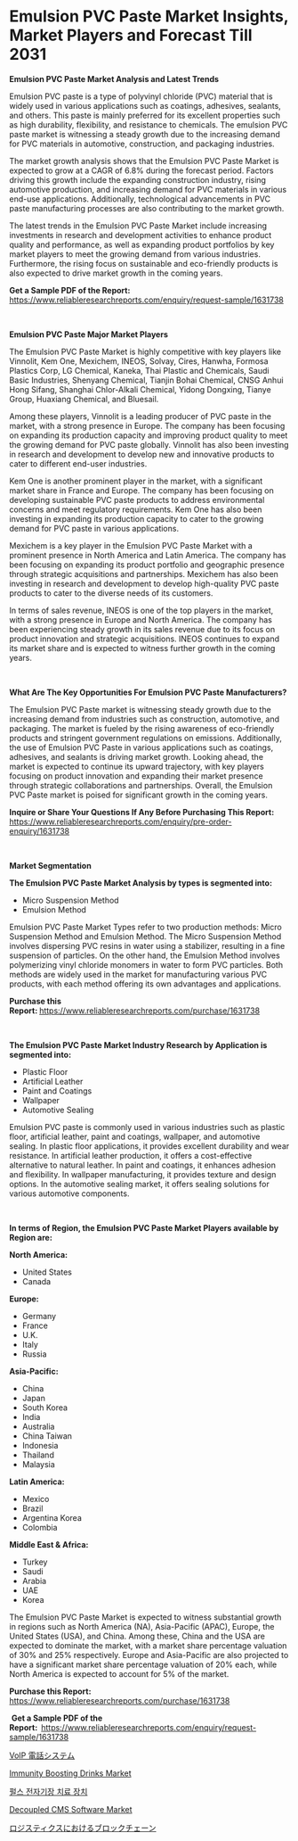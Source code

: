 <p><h1>Emulsion PVC Paste Market Insights, Market Players and Forecast Till 2031</h1></p><p><strong>Emulsion PVC Paste Market Analysis and Latest Trends</strong></p>
<p><p>Emulsion PVC paste is a type of polyvinyl chloride (PVC) material that is widely used in various applications such as coatings, adhesives, sealants, and others. This paste is mainly preferred for its excellent properties such as high durability, flexibility, and resistance to chemicals. The emulsion PVC paste market is witnessing a steady growth due to the increasing demand for PVC materials in automotive, construction, and packaging industries.</p><p>The market growth analysis shows that the Emulsion PVC Paste Market is expected to grow at a CAGR of 6.8% during the forecast period. Factors driving this growth include the expanding construction industry, rising automotive production, and increasing demand for PVC materials in various end-use applications. Additionally, technological advancements in PVC paste manufacturing processes are also contributing to the market growth.</p><p>The latest trends in the Emulsion PVC Paste Market include increasing investments in research and development activities to enhance product quality and performance, as well as expanding product portfolios by key market players to meet the growing demand from various industries. Furthermore, the rising focus on sustainable and eco-friendly products is also expected to drive market growth in the coming years.</p></p>
<p><strong>Get a Sample PDF of the Report:&nbsp;</strong> <a href="https://www.reliableresearchreports.com/enquiry/request-sample/1631738">https://www.reliableresearchreports.com/enquiry/request-sample/1631738</a></p>
<p>&nbsp;</p>
<p><strong>Emulsion PVC Paste Major Market Players</strong></p>
<p><p>The Emulsion PVC Paste Market is highly competitive with key players like Vinnolit, Kem One, Mexichem, INEOS, Solvay, Cires, Hanwha, Formosa Plastics Corp, LG Chemical, Kaneka, Thai Plastic and Chemicals, Saudi Basic Industries, Shenyang Chemical, Tianjin Bohai Chemical, CNSG Anhui Hong Sifang, Shanghai Chlor-Alkali Chemical, Yidong Dongxing, Tianye Group, Huaxiang Chemical, and Bluesail.</p><p>Among these players, Vinnolit is a leading producer of PVC paste in the market, with a strong presence in Europe. The company has been focusing on expanding its production capacity and improving product quality to meet the growing demand for PVC paste globally. Vinnolit has also been investing in research and development to develop new and innovative products to cater to different end-user industries.</p><p>Kem One is another prominent player in the market, with a significant market share in France and Europe. The company has been focusing on developing sustainable PVC paste products to address environmental concerns and meet regulatory requirements. Kem One has also been investing in expanding its production capacity to cater to the growing demand for PVC paste in various applications.</p><p>Mexichem is a key player in the Emulsion PVC Paste Market with a prominent presence in North America and Latin America. The company has been focusing on expanding its product portfolio and geographic presence through strategic acquisitions and partnerships. Mexichem has also been investing in research and development to develop high-quality PVC paste products to cater to the diverse needs of its customers.</p><p>In terms of sales revenue, INEOS is one of the top players in the market, with a strong presence in Europe and North America. The company has been experiencing steady growth in its sales revenue due to its focus on product innovation and strategic acquisitions. INEOS continues to expand its market share and is expected to witness further growth in the coming years.</p></p>
<p>&nbsp;</p>
<p><strong>What Are The Key Opportunities For Emulsion PVC Paste Manufacturers?</strong></p>
<p><p>The Emulsion PVC Paste market is witnessing steady growth due to the increasing demand from industries such as construction, automotive, and packaging. The market is fueled by the rising awareness of eco-friendly products and stringent government regulations on emissions. Additionally, the use of Emulsion PVC Paste in various applications such as coatings, adhesives, and sealants is driving market growth. Looking ahead, the market is expected to continue its upward trajectory, with key players focusing on product innovation and expanding their market presence through strategic collaborations and partnerships. Overall, the Emulsion PVC Paste market is poised for significant growth in the coming years.</p></p>
<p><strong>Inquire or Share Your Questions If Any Before Purchasing This Report:</strong> <a href="https://www.reliableresearchreports.com/enquiry/pre-order-enquiry/1631738">https://www.reliableresearchreports.com/enquiry/pre-order-enquiry/1631738</a></p>
<p>&nbsp;</p>
<p><strong>Market Segmentation</strong></p>
<p><strong>The Emulsion PVC Paste Market Analysis by types is segmented into:</strong></p>
<p><ul><li>Micro Suspension Method</li><li>Emulsion Method</li></ul></p>
<p><p>Emulsion PVC Paste Market Types refer to two production methods: Micro Suspension Method and Emulsion Method. The Micro Suspension Method involves dispersing PVC resins in water using a stabilizer, resulting in a fine suspension of particles. On the other hand, the Emulsion Method involves polymerizing vinyl chloride monomers in water to form PVC particles. Both methods are widely used in the market for manufacturing various PVC products, with each method offering its own advantages and applications.</p></p>
<p><strong>Purchase this Report:&nbsp;</strong><a href="https://www.reliableresearchreports.com/purchase/1631738">https://www.reliableresearchreports.com/purchase/1631738</a></p>
<p>&nbsp;</p>
<p><strong>The Emulsion PVC Paste Market Industry Research by Application is segmented into:</strong></p>
<p><ul><li>Plastic Floor</li><li>Artificial Leather</li><li>Paint and Coatings</li><li>Wallpaper</li><li>Automotive Sealing</li></ul></p>
<p><p>Emulsion PVC paste is commonly used in various industries such as plastic floor, artificial leather, paint and coatings, wallpaper, and automotive sealing. In plastic floor applications, it provides excellent durability and wear resistance. In artificial leather production, it offers a cost-effective alternative to natural leather. In paint and coatings, it enhances adhesion and flexibility. In wallpaper manufacturing, it provides texture and design options. In the automotive sealing market, it offers sealing solutions for various automotive components.</p></p>
<p>&nbsp;</p>
<p><strong>In terms of Region, the Emulsion PVC Paste Market Players available by Region are:</strong></p>
<p>
    <p> <strong> North America: </strong>
        <ul>
            <li>United States</li>
            <li>Canada</li>
        </ul>
        </p> 
    <p> <strong> Europe: </strong>
        <ul>
            <li>Germany</li>
            <li>France</li>
            <li>U.K.</li>
            <li>Italy</li>
            <li>Russia</li>
        </ul>
        </p> 
    <p> <strong> Asia-Pacific: </strong>
        <ul>
            <li>China</li>
            <li>Japan</li>
            <li>South Korea</li>
            <li>India</li>
            <li>Australia</li>
            <li>China Taiwan</li>
            <li>Indonesia</li>
            <li>Thailand</li>
            <li>Malaysia</li>
        </ul>
        </p> 
    <p> <strong> Latin America: </strong>
        <ul>
            <li>Mexico</li>
            <li>Brazil</li>
            <li>Argentina Korea</li>
            <li>Colombia</li>
        </ul>
        </p> 
    <p> <strong> Middle East & Africa: </strong>
        <ul>
            <li>Turkey</li>
            <li>Saudi</li>
            <li>Arabia</li>
            <li>UAE</li>
            <li>Korea</li>
        </ul>
    </p>
    </p>
<p><p>The Emulsion PVC Paste Market is expected to witness substantial growth in regions such as North America (NA), Asia-Pacific (APAC), Europe, the United States (USA), and China. Among these, China and the USA are expected to dominate the market, with a market share percentage valuation of 30% and 25% respectively. Europe and Asia-Pacific are also projected to have a significant market share percentage valuation of 20% each, while North America is expected to account for 5% of the market.</p></p>
<p><strong>Purchase this Report: </strong><a href="https://www.reliableresearchreports.com/purchase/1631738">https://www.reliableresearchreports.com/purchase/1631738</a></p>
<p>&nbsp;<strong>Get a Sample PDF of the Report:&nbsp;&nbsp;</strong><a href="https://www.reliableresearchreports.com/enquiry/request-sample/1631738">https://www.reliableresearchreports.com/enquiry/request-sample/1631738</a></p>
<p><strong></strong></p>
<p><p><a href="https://medium.com/@dawson566/voip-phone-systems-%E5%B8%82%E5%A0%B4%E8%AA%BF%E6%9F%BB%E3%83%AC%E3%83%9D%E3%83%BC%E3%83%88-%E3%81%9D%E3%81%AE%E6%AD%B4%E5%8F%B2%E3%81%8A%E3%82%88%E3%81%B3-2024-%E5%B9%B4%E3%81%8B%E3%82%89-2031-%E5%B9%B4%E3%81%BE%E3%81%A7%E3%81%AE%E4%BA%88%E6%B8%AC-9be85a91fc7a">VoIP 電話システム</a></p><p><a href="https://view.publitas.com/reportprime-1/immunity-boosting-drinks-market-size-and-examines-its-market-scope-with-a-primary-focus-on-growth-opportunities-and-forecasted-trends-spanning-from-2024-to-2031/">Immunity Boosting Drinks Market</a></p><p><a href="https://medium.com/@airanohannonzb68e5pb53oc1/%ED%8E%84%EC%8A%A4-%EC%A0%84%EC%9E%90%EA%B8%B0%EC%9E%A5-%EC%9A%94%EB%B2%95-%EC%9E%A5%EC%B9%98-%EC%8B%9C%EC%9E%A5%EC%9D%80-%EC%8B%9C%EC%9E%A5-%EC%A0%90%EC%9C%A0%EC%9C%A8-%EC%8B%9C%EC%9E%A5-%ED%8A%B8%EB%A0%8C%EB%93%9C-%EB%B0%8F-%EC%8B%9C%EC%9E%A5-%EC%84%B1%EC%9E%A5%EC%97%90-%EB%8C%80%ED%95%9C-%EC%A0%95%EB%B3%B4%EB%A5%BC-%EC%A0%9C%EA%B3%B5%ED%95%A9%EB%8B%88%EB%8B%A4-f912803767ec">펄스 전자기장 치료 장치</a></p><p><a href="https://changeable-paste-463.notion.site/Decoupled-CMS-Software-Market-Research-Report-Unlocks-Analysis-on-the-Market-Financial-Status-Marke-9d458143e95c4fb9917ca122b5650097">Decoupled CMS Software Market</a></p><p><a href="https://medium.com/@nettierutherford2023/%E3%83%96%E3%83%AD%E3%83%83%E3%82%AF%E3%83%81%E3%82%A7%E3%83%BC%E3%83%B3-%E3%83%AD%E3%82%B8%E3%82%B9%E3%83%86%E3%82%A3%E3%82%AF%E3%82%B9%E5%B8%82%E5%A0%B4%E3%83%AC%E3%83%9D%E3%83%BC%E3%83%88%E3%81%AF-%E3%81%93%E3%81%AE%E5%B8%82%E5%A0%B4%E3%81%AE%E6%9C%80%E6%96%B0%E3%83%88%E3%83%AC%E3%83%B3%E3%83%89%E3%82%84%E6%88%90%E9%95%B7%E6%A9%9F%E4%BC%9A%E3%82%92%E6%98%8E%E3%82%89%E3%81%8B%E3%81%AB%E3%81%97%E3%81%A6%E3%81%84%E3%81%BE%E3%81%99-57946929643e">ロジスティクスにおけるブロックチェーン</a></p></p>
